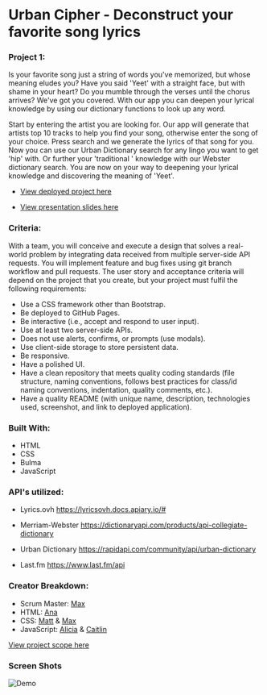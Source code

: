 # Urban Cipher - Deconstruct your favorite song lyrics

### Project 1:

Is your favorite song just a string of words you've memorized, but whose meaning eludes you? Have you said 'Yeet' with a straight face, but with shame in your heart? Do you mumble through the verses until the chorus arrives? We've got you covered. With our app you can deepen your lyrical knowledge by using our dictionary functions to look up any word.

Start by entering the artist you are looking for. Our app will generate that artists top 10 tracks to help you find your song, otherwise enter the song of your choice. Press search and we generate the lyrics of that song for you. Now you can use our Urban Dictionary search for any lingo you want to get 'hip' with. Or further your 'traditional ' knowledge with our Webster dictionary search. You are now on your way to deepening your lyrical knowledge and discovering the meaning of 'Yeet'.

- [View deployed project here](https://maximosandoval.github.io/urban-cipher/)

- [View presentation slides here](https://docs.google.com/presentation/d/1PNjSxtizisa_sOnnzYcdY_tymPh249pRPdNc1uHs8w0/edit#slide=id.gd5b15f0a3_5_26)

### Criteria:

With a team, you will conceive and execute a design that solves a real-world problem by integrating data received from multiple server-side API requests. You will implement feature and bug fixes using git branch workflow and pull requests. The user story and acceptance criteria will depend on the project that you create, but your project must fulfil the following requirements:

- Use a CSS framework other than Bootstrap.
- Be deployed to GitHub Pages.
- Be interactive (i.e., accept and respond to user input).
- Use at least two server-side APIs.
- Does not use alerts, confirms, or prompts (use modals).
- Use client-side storage to store persistent data.
- Be responsive.
- Have a polished UI.
- Have a clean repository that meets quality coding standards (file structure, naming conventions, follows best practices for class/id naming conventions, indentation, quality comments, etc.).
- Have a quality README (with unique name, description, technologies used, screenshot, and link to deployed application).

### Built With:

- HTML
- CSS
- Bulma
- JavaScript

### API's utilized:

- Lyrics.ovh
  https://lyricsovh.docs.apiary.io/#

- Merriam-Webster
  https://dictionaryapi.com/products/api-collegiate-dictionary

- Urban Dictionary
  https://rapidapi.com/community/api/urban-dictionary

- Last.fm
  https://www.last.fm/api

### Creator Breakdown:

- Scrum Master: [Max](https://github.com/maximosandoval)
- HTML: [Ana](https://github.com/abanae)
- CSS: [Matt](https://github.com/COcoder555) & [Max](https://github.com/maximosandoval)
- JavaScript: [Alicia](https://github.com/aliciachamar) & [Caitlin](https://github.com/CaitlinSwickard)

[View project scope here](https://docs.google.com/document/d/1V2RXReA5TwDCn5gtMiJxGrb_z7W5VdWmcWo7TzEY9T0/edit?usp=sharing)

### Screen Shots

![Demo](https://media0.giphy.com/media/QLHCnxFUBpMOwjaF5M/giphy.gif?cid=790b7611c2c98c9e543aec9260510c64f6423ce67ad92fda&rid=giphy.gif&ct=g)
